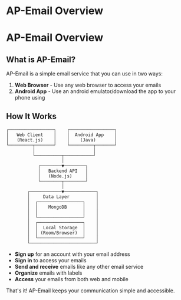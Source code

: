 # AP-Email Overview

# AP-Email Overview

## What is AP-Email?

AP-Email is a simple email service that you can use in two ways:

1. **Web Browser** - Use any web browser to access your emails
2. **Android App** - Use an android emulator/download the app to your phone using 

## How It Works

```
┌─────────────────┐    ┌─────────────────┐
│   Web Client    │    │  Android App    │
│   (React.js)    │    │    (Java)       │
└─────────┬───────┘    └─────────┬───────┘
          │                      │
          └──────────┬───────────┘
                     │
            ┌────────▼────────┐
            │   Backend API   │
            │   (Node.js)     │
            └────────┬────────┘
                     │
        ┌────────────▼────────────┐
        │     Data Layer          │
        │  ┌─────────────────┐    │
        │  │    MongoDB      │    │
        │  │                 │    │
        │  └─────────────────┘    │
        │  ┌─────────────────┐    │
        │  │  Local Storage  │    │
        │  │ (Room/Browser)  │    │
        │  └─────────────────┘    │
        └─────────────────────────┘
```

- **Sign up** for an account with your email address
- **Sign in** to access your emails
- **Send and receive** emails like any other email service
- **Organize** emails with labels
- **Access** your emails from both web and mobile

That's it! AP-Email keeps your communication simple and accessible.
